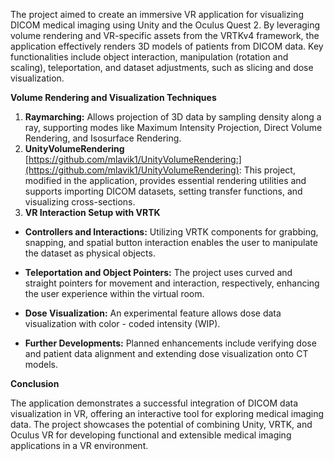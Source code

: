 ﻿The project aimed to create an immersive VR application for visualizing DICOM medical imaging using Unity and the Oculus Quest 2. By leveraging volume rendering and VR-specific assets from the VRTKv4 framework, the application effectively renders 3D models of patients from DICOM data. Key functionalities include object interaction, manipulation (rotation and scaling), teleportation, and dataset adjustments, such as slicing and dose visualization.



**Volume Rendering and Visualization Techniques** 

1. **Raymarching:** Allows projection of 3D data by sampling density along a ray, supporting modes like Maximum Intensity Projection, Direct Volume Rendering, and Isosurface Rendering. 
1. **UnityVolumeRendering** [https://github.com/mlavik1/UnityVolumeRendering:](https://github.com/mlavik1/UnityVolumeRendering): This project, modified in the application, provides essential rendering utilities and supports importing DICOM datasets, setting transfer functions, and visualizing cross-sections. 
3. **VR Interaction Setup with VRTK** 
- **Controllers and Interactions:** Utilizing VRTK components for grabbing, snapping, and spatial button interaction enables the user to manipulate the dataset as physical objects. 



- **Teleportation and Object Pointers:** The project uses curved and straight pointers for movement and interaction, respectively, enhancing the user experience within the virtual room. 



- **Dose Visualization:** An experimental feature allows dose data visualization with color - coded intensity (WIP). 



- **Further Developments:** Planned enhancements include verifying dose and patient data alignment and extending dose visualization onto CT models.

**Conclusion** 

The application demonstrates a successful integration of DICOM data visualization in VR, offering an interactive tool for exploring medical imaging data. The project showcases the potential of combining Unity, VRTK, and Oculus VR for developing functional and extensible medical imaging applications in a VR environment.

